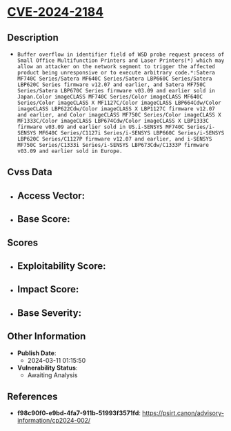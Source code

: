 
# [CVE-2024-2184](https://cve.mitre.org/cgi-bin/cvename.cgi?name=CVE-2024-2184)

## Description

- `Buffer overflow in identifier field of WSD probe request process of Small Office Multifunction Printers and Laser Printers(*) which may allow an attacker on the network segment to trigger the affected product being unresponsive or to execute arbitrary code.*:Satera MF740C Series/Satera MF640C Series/Satera LBP660C Series/Satera LBP620C Series firmware v12.07 and earlier, and Satera MF750C Series/Satera LBP670C Series firmware v03.09 and earlier sold in Japan.Color imageCLASS MF740C Series/Color imageCLASS MF640C Series/Color imageCLASS X MF1127C/Color imageCLASS LBP664Cdw/Color imageCLASS LBP622Cdw/Color imageCLASS X LBP1127C firmware v12.07 and earlier, and Color imageCLASS MF750C Series/Color imageCLASS X MF1333C/Color imageCLASS LBP674Cdw/Color imageCLASS X LBP1333C firmware v03.09 and earlier sold in US.i-SENSYS MF740C Series/i-SENSYS MF640C Series/C1127i Series/i-SENSYS LBP660C Series/i-SENSYS LBP620C Series/C1127P firmware v12.07 and earlier, and i-SENSYS MF750C Series/C1333i Series/i-SENSYS LBP673Cdw/C1333P firmware v03.09 and earlier sold in Europe.`

## Cvss Data

- **Access Vector**:
  - 
- **Base Score**:
  - 

## Scores

- **Exploitability Score**:
  - 
- **Impact Score**:
  - 
- **Base Severity**:
  - 

## Other Information

- **Publish Date**:
  - 2024-03-11 01:15:50
- **Vulnerability Status**:
  - Awaiting Analysis

## References

- **f98c90f0-e9bd-4fa7-911b-51993f3571fd**: https://psirt.canon/advisory-information/cp2024-002/
